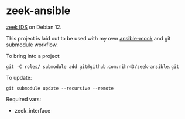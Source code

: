 # zeek-ansible

[zeek IDS](https://github.com/zeek/zeek) on Debian 12.

This project is laid out to be used with my own [ansible-mock](https://signal.nih.earth/posts/ansible-mock/) and git submodule workflow.

To bring into a project:

```
git -C roles/ submodule add git@github.com:nihr43/zeek-ansible.git
```

To update:

```
git submodule update --recursive --remote
```

Required vars:

- zeek_interface
